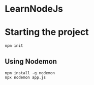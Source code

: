 # LearnNodeJs


# Starting the project

```
npm init
```

## Using Nodemon

```
npm install -g nodemon
npx nodemon app.js
```